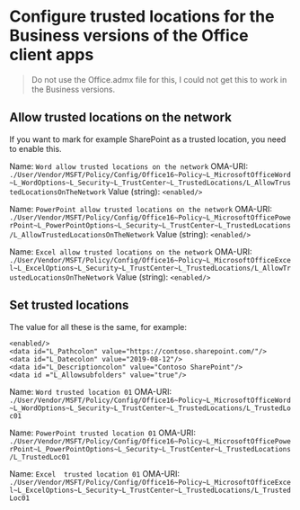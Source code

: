 # Configure trusted locations for the Business versions of the Office client apps

> Do not use the Office.admx file for this, I could not get this to work in the Business versions.

## Allow trusted locations on the network
If you want to mark for example SharePoint as a trusted location, you need to enable this.

Name: `Word allow trusted locations on the network`
OMA-URI: `./User/Vendor/MSFT/Policy/Config/Office16~Policy~L_MicrosoftOfficeWord~L_WordOptions~L_Security~L_TrustCenter~L_TrustedLocations/L_AllowTrustedLocationsOnTheNetwork`
Value (string): `<enabled/>`

Name: `PowerPoint allow trusted locations on the network`
OMA-URI: `./User/Vendor/MSFT/Policy/Config/Office16~Policy~L_MicrosoftOfficePowerPoint~L_PowerPointOptions~L_Security~L_TrustCenter~L_TrustedLocations/L_AllowTrustedLocationsOnTheNetwork`
Value (string): `<enabled/>`

Name: `Excel allow trusted locations on the network`
OMA-URI: `./User/Vendor/MSFT/Policy/Config/Office16~Policy~L_MicrosoftOfficeExcel~L_ExcelOptions~L_Security~L_TrustCenter~L_TrustedLocations/L_AllowTrustedLocationsOnTheNetwork`
Value (string): `<enabled/>`

## Set trusted locations
The value for all these is the same, for example:
```
<enabled/>
<data id="L_Pathcolon" value="https://contoso.sharepoint.com/"/>
<data id="L_Datecolon" value="2019-08-12"/>
<data id="L_Descriptioncolon" value="Contoso SharePoint"/>
<data id ="L_Allowsubfolders" value="true"/>
```

Name: `Word trusted location 01`
OMA-URI: `./User/Vendor/MSFT/Policy/Config/Office16~Policy~L_MicrosoftOfficeWord~L_WordOptions~L_Security~L_TrustCenter~L_TrustedLocations/L_TrustedLoc01`

Name: `PowerPoint trusted location 01`
OMA-URI: `./User/Vendor/MSFT/Policy/Config/Office16~Policy~L_MicrosoftOfficePowerPoint~L_PowerPointOptions~L_Security~L_TrustCenter~L_TrustedLocations/L_TrustedLoc01`

Name: `Excel  trusted location 01`
OMA-URI: `./User/Vendor/MSFT/Policy/Config/Office16~Policy~L_MicrosoftOfficeExcel~L_ExcelOptions~L_Security~L_TrustCenter~L_TrustedLocations/L_TrustedLoc01`
